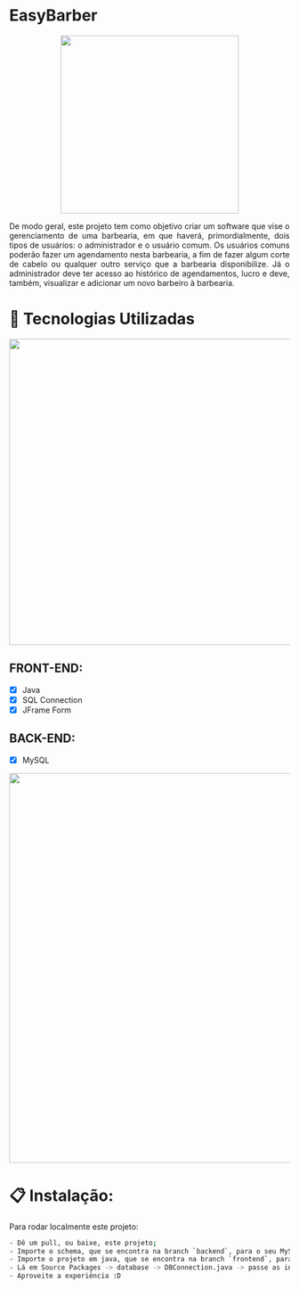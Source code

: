 # EasyBarber

<div align="center">
  <img width="320" src="https://user-images.githubusercontent.com/104099580/223805654-163d2091-6028-419f-8a90-da735c467afd.png">

  <p align="justify">
    De modo geral, este projeto tem como objetivo criar um software que vise o gerenciamento de uma barbearia, em que haverá, primordialmente, dois tipos de usuários:     o administrador e o usuário comum. Os usuários comuns poderão fazer um agendamento nesta barbearia, a fim de fazer algum corte de cabelo ou qualquer outro serviço     que a barbearia disponibilize. Já o administrador deve ter acesso ao histórico de agendamentos, lucro e deve, também, visualizar e adicionar um novo barbeiro à         barbearia.
  </p>
</div>

# 🚀 Tecnologias Utilizadas

<div align="center">
  <img width="550" src="https://user-images.githubusercontent.com/104099580/223808571-4317629d-6762-4758-a697-8e2de2ebd893.gif">
</div>

  ## FRONT-END:
   - [x] Java
   - [x] SQL Connection
   - [x] JFrame Form
 
  ## BACK-END:
   - [x] MySQL

<div align="center">
  <img width="700" src="https://user-images.githubusercontent.com/104099580/223805744-fc206f0f-cee1-49e0-94c1-7dd9fd6079f6.png">
</div>

# 📋 Instalação:

Para rodar localmente este projeto:
```sh
- Dê um pull, ou baixe, este projeto;
- Importe o schema, que se encontra na branch `backend`, para o seu MySQL Workbench;
- Importe o projeto em java, que se encontra na branch `frontend`, para o seu NetBeans;
- Lá em Source Packages -> database -> DBConnection.java -> passe as informações necessárias para a conexão do banco mysql (nome do schema, usuário do mysql, senha);
- Aproveite a experiência :D
```
